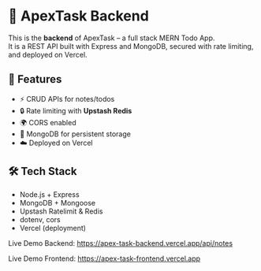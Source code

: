 # 📝 ApexTask Backend

This is the **backend** of ApexTask – a full stack MERN Todo App.  
It is a REST API built with Express and MongoDB, secured with rate limiting, and deployed on Vercel.

## 🚀 Features
- ⚡ CRUD APIs for notes/todos
- 🔒 Rate limiting with **Upstash Redis**
- 🌍 CORS enabled
- 📡 MongoDB for persistent storage
- ☁️ Deployed on Vercel

## 🛠️ Tech Stack
- Node.js + Express
- MongoDB + Mongoose
- Upstash Ratelimit & Redis
- dotenv, cors
- Vercel (deployment)

Live Demo Backend: https://apex-task-backend.vercel.app/api/notes

Live Demo Frontend: https://apex-task-frontend.vercel.app
